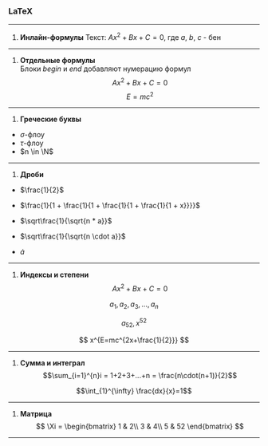 ### LaTeX
***
1. **Инлайн-формулы**
Текст: $Ax^2 + Bx + C = 0$, где $a$, $b$, $c$ - бен
***
1. **Отдельные формулы**  
Блоки *begin* и *end* добавляют нумерацию формул
$$
\begin{equation}
Ax^2 + Bx + C = 0
\end{equation}
$$
$$
\begin{equation}
E=mc^2
\end{equation}
$$
***
1. **Греческие буквы**  
- $\sigma$-флоу  
- $\tau$-флоу  
- $n \in \N$
***
1. **Дроби**
- $\frac{1}{2}$

- $\frac{1}{1 + \frac{1}{1 + \frac{1}{1 + \frac{1}{1 + x}}}}$

- $\sqrt\frac{1}{\sqrt{n * a}}$

- $\sqrt\frac{1}{\sqrt{n \cdot a}}$

- $\dot a$
***
1. **Индексы и степени**
$$
Ax^2 + Bx + C = 0
$$

$$
a_{1}, a_2, a_3,...,a_n
$$

$$
a_{52}, x^{52}
$$

$$
x^{E=mc^{2x+\frac{1}{2}}}
$$
***
1. **Сумма и интеграл**
$$\sum_{i=1}^{n}i = 1+2+3+...+n = \frac{n\cdot(n+1)}{2}$$

$$\int_{1}^{\infty} \frac{dx}{x}=1$$
***
1. **Матрица**
$$
\Xi =
\begin{bmatrix}
1 & 2\\
3 & 4\\
5 & 52
\end{bmatrix}
$$
***
